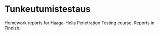 # Tunkeutumistestaus
Homework reports for Haaga-Helia Penetration Testing course. Reports in Finnish.
